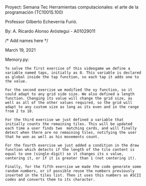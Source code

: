 
Proyect: Semana Tec Herramientas computacionales: el arte de la programación (TC1001S.100)

Professor Gilberto Echeverría Furió.

By:
A. Ricardo Alonso Aróstegui - A01029011

/*
Add names here
*/

March 19, 2021

Memory.py:

    To solve the first exercise of this videogame we define a 
    variable named taps, initially as 0. This variable is declared 
    as global inside the tap function, so each tap it adds one to 
    the value.

    For the second exercise we modified the xy function, so it 
    could adapt to any grid side size. We also defined a length 
    function. Changing its value will change the grid size, as 
    well as all of the other values required, so the grid will 
    adapt to any custom size as long as its even and in the range  
    from 2 to 10.

    For the third exercise we just defined a variable that 
    initially counts the remaining tiles. This will be updated 
    each time a user finds two  matching cards, and will finally 
    detect when there are no remaining tiles, notifying the user 
    that he won as well as his movements count.

    For the fourth exercise we just added a condition in the draw 
    function which detects if the length of the tile content is 
    equal to one (single-digit) so it changes its x value, 
    centering it, or if it is greater than 1 (not centering it).

    Finally, for the fifth exercise we made the code generate some 
    random numbers, or if possible reuse the numbers previously 
    inserted in the tiles list. Then it uses this numbers as ASCII 
    codes and converts them to its character.